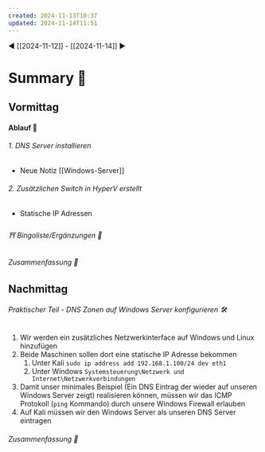 ```yaml
---
created: 2024-11-13T10:37
updated: 2024-11-14T11:51
---
```

◀ [[2024-11-12]] - [[2024-11-14]] ▶
# Summary 🐬
## Vormittag
#### Ablauf 🧭
###### 1. DNS Server installieren
* Neue Notiz [[Windows-Server]]
###### 2. Zusätzlichen Switch in HyperV erstellt
* Statische IP Adressen
###### ⛩ Bingoliste/Ergänzungen 🐾
###### Zusammenfassung 🐬

## Nachmittag
###### Praktischer Teil - DNS Zonen auf Windows Server konfigurieren 🛠
1. Wir werden ein zusätzliches Netzwerkinterface auf Windows und Linux hinzufügen
2. Beide Maschinen sollen dort eine statische IP Adresse bekommen
	1. Unter Kali `sudo ip address add 192.168.1.100/24 dev eth1`
	2. Unter Windows `Systemsteuerung\Netzwerk und Internet\Netzwerkverbindungen`
3. Damit unser minimales Beispiel (Ein DNS Eintrag der wieder auf unseren Windows Server zeigt) realisieren können, müssen wir das ICMP Protokoll (`ping` Kommando) durch unsere Windows Firewall erlauben
4. Auf Kali müssen wir den Windows Server als unseren DNS Server eintragen
###### Zusammenfassung 🐬
